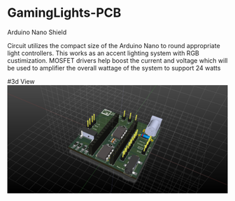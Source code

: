# GamingLights-PCB
Arduino Nano Shield

Circuit utilizes the compact size of the Arduino Nano to round appropriate light controllers. This works as an accent lighting system with RGB custimization. 
MOSFET drivers help boost the current and voltage which will be used to amplifier the overall wattage of the system to support 24 watts

#3d View
![alt tag](https://github.com/ChristianAguilar614/GamingLights-PCB/blob/master/Images/GamingLights.png)

